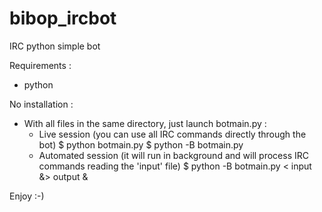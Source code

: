 # bibop_ircbot
IRC python simple bot 

Requirements : 
- python

No installation : 
- With all files in the same directory, just launch botmain.py :
  - Live session (you can use all IRC commands directly through the bot)
      $ python botmain.py
      $ python -B botmain.py
  - Automated session (it will run in background and will process IRC commands reading the 'input' file)
      $ python -B botmain.py < input &> output &

Enjoy :-)
